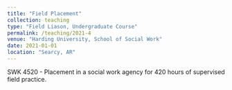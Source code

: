 ```yaml
---
title: "Field Placement"
collection: teaching
type: "Field Liason, Undergraduate Course"
permalink: /teaching/2021-4
venue: "Harding University, School of Social Work"
date: 2021-01-01
location: "Searcy, AR"
---
```


SWK 4520 - Placement in a social work agency for 420 hours of supervised field practice.